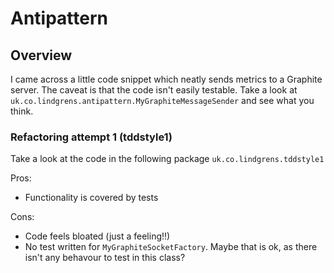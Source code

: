 # Antipattern

## Overview
I came across a little code snippet which neatly sends metrics to a Graphite server. The caveat is that the code isn't
easily testable. Take a look at `uk.co.lindgrens.antipattern.MyGraphiteMessageSender` and see what you think.

### Refactoring attempt 1 (tddstyle1)
Take a look at the code in the following package `uk.co.lindgrens.tddstyle1`

Pros:
* Functionality is covered by tests

Cons:
* Code feels bloated (just a feeling!!)
* No test written for `MyGraphiteSocketFactory`. Maybe that is ok, as there isn't any behavour to test in this class?

